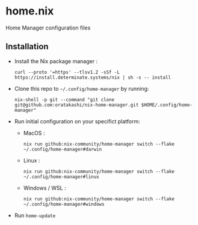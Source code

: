 # home.nix

Home Manager configuration files

## Installation

- Install the Nix package manager :

  ```
  curl --proto '=https' --tlsv1.2 -sSf -L https://install.determinate.systems/nix | sh -s -- install
  ```

- Clone this repo to `~/.config/home-manager` by running:

  ```
  nix-shell -p git --command "git clone git@github.com:oratakashi/nix-home-manager.git $HOME/.config/home-manager"
  ```

- Run initial configuration on your specifict platform:

  - MacOS :

    ```
    nix run github:nix-community/home-manager switch --flake ~/.config/home-manager#darwin
    ```

  - Linux :

    ```
    nix run github:nix-community/home-manager switch --flake ~/.config/home-manager#linux
    ```

  - Windows / WSL :

    ```
    nix run github:nix-community/home-manager switch --flake ~/.config/home-manager#windows
    ```

- Run `home-update`
